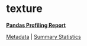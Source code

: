# texture

[**Pandas Profiling Report**](../docs_sources/profile/texture.html)

[Metadata](metadata.yaml) | [Summary Statistics](summary_stats.csv)

